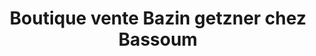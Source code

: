 ---
title: "Boutique vente Bazin getzner chez Bassoum"
url: /bamako/boutique-vente-bazin-getzner-chez-bassoum/
shop: boutique
---